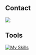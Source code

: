 ## Contact

<div>
  <a href="https://www.linkedin.com/in/allandealencar/"><img src="https://img.shields.io/badge/LinkedIn-0077B5?style=for-the-badge&logo=linkedin&logoColor=white"></a>
</div>

## Tools
[![My Skills](https://skillicons.dev/icons?i=js,html,css,python)](https://github.com/AllanAlencarZG)
